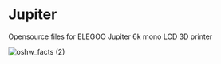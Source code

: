 # Jupiter
Opensource files for ELEGOO Jupiter 6k mono LCD 3D printer

![oshw_facts (2)](https://user-images.githubusercontent.com/50951426/208097529-64c89a91-3eed-4d09-a6f9-b58fcfdff1e6.svg)
